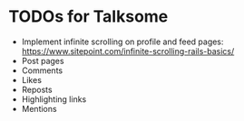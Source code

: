 # TODOs for Talksome
* Implement infinite scrolling on profile and feed pages: https://www.sitepoint.com/infinite-scrolling-rails-basics/
* Post pages
* Comments
* Likes
* Reposts
* Highlighting links
* Mentions
